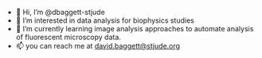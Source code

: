 - 👋 Hi, I’m @dbaggett-stjude
- 👀 I’m interested in data analysis for biophysics studies
- 🌱 I’m currently learning image analysis approaches to automate analysis of fluorescent microscopy data.
- 📫 you can reach me at david.baggett@stjude.org

<!---
dbaggett-stjude/dbaggett-stjude is a ✨ special ✨ repository because its `README.md` (this file) appears on your GitHub profile.
You can click the Preview link to take a look at your changes.
--->
